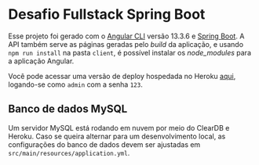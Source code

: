 # Desafio Fullstack Spring Boot

Esse projeto foi gerado com o [Angular CLI](https://github.com/angular/angular-cli) versão 13.3.6 e [Spring Boot](https://spring.io). A API também serve as páginas geradas pelo _build_ da aplicação, e usando `npm run install` na pasta `client`, é possível instalar os _node_modules_ para a aplicação Angular.

Você pode acessar uma versão de deploy hospedada no Heroku [aqui](https://ford-springboot-tiagolima.herokuapp.com), logando-se como `admin` com a senha `123`.

## Banco de dados MySQL

Um servidor MySQL está rodando em nuvem por meio do ClearDB e Heroku. Caso se queira alternar para um desenvolvimento local, as configurações do banco de dados devem ser ajustadas em `src/main/resources/application.yml`.
